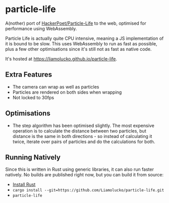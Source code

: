 # particle-life

A(nother) port of [HackerPoet/Particle-Life](https://github.com/HackerPoet/Particle-Life) to the web, optimised for performance
using WebAssembly.

Particle Life is actually quite CPU intensive, meaning a JS implementation of it
is bound to be slow. This uses WebAssembly to run as fast as possible, plus a
few other optimisations since it's still not as fast as native code.

It's hosted at https://liamolucko.github.io/particle-life.

## Extra Features

- The camera can wrap as well as particles
- Particles are rendered on both sides when wrapping
- Not locked to 30fps

## Optimisations

- The step algorithm has been optimised slightly. The most expensive operation
  is to calculate the distance between two particles, but distance is the same
  in both directions - so instead of calculating it twice, iterate over pairs of
  particles and do the calculations for both.

## Running Natively

Since this is written in Rust using generic libraries, it can also run faster
natively. No builds are published right now, but you can build it from source:

- [Install Rust](https://www.rust-lang.org/learn/get-started#installing-rust)
- `cargo install --git=https://github.com/Liamolucko/particle-life.git`
- `particle-life`
